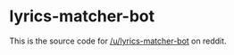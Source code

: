 # lyrics-matcher-bot
This is the source code for [/u/lyrics-matcher-bot](https://www.reddit.com/user/lyrics-matcher-bot/) on reddit.